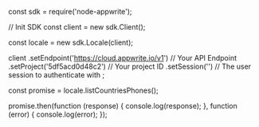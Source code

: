 const sdk = require('node-appwrite');

// Init SDK
const client = new sdk.Client();

const locale = new sdk.Locale(client);

client
    .setEndpoint('https://cloud.appwrite.io/v1') // Your API Endpoint
    .setProject('5df5acd0d48c2') // Your project ID
    .setSession('') // The user session to authenticate with
;

const promise = locale.listCountriesPhones();

promise.then(function (response) {
    console.log(response);
}, function (error) {
    console.log(error);
});